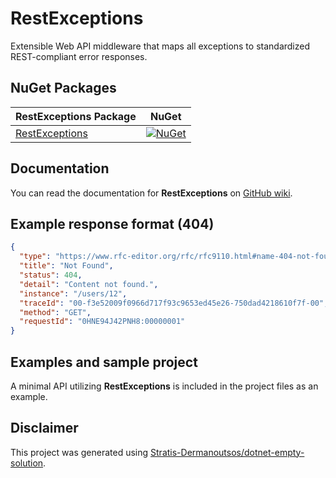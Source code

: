 # RestExceptions

Extensible Web API middleware that maps all exceptions to standardized REST-compliant error responses.

## NuGet Packages

| RestExceptions Package                                          | NuGet                                                                                                                   |
|-----------------------------------------------------------------|-------------------------------------------------------------------------------------------------------------------------|
| [RestExceptions](https://www.nuget.org/packages/RestExceptions) | [![NuGet](http://img.shields.io/nuget/vpre/RestExceptions.svg?label=NuGet)](https://www.nuget.org/packages/RestExceptions/) |

## Documentation

You can read the documentation for **RestExceptions** on [GitHub wiki](https://github.com/Stratis-Dermanoutsos/RestExceptions/wiki).

## Example response format (404)

```json
{
  "type": "https://www.rfc-editor.org/rfc/rfc9110.html#name-404-not-found",
  "title": "Not Found",
  "status": 404,
  "detail": "Content not found.",
  "instance": "/users/12",
  "traceId": "00-f3e52009f0966d717f93c9653ed45e26-750dad4218610f7f-00",
  "method": "GET",
  "requestId": "0HNE94J42PNH8:00000001"
}
```

## Examples and sample project

A minimal API utilizing **RestExceptions** is included in the project files as an example.

## Disclaimer

This project was generated using [Stratis-Dermanoutsos/dotnet-empty-solution](https://github.com/Stratis-Dermanoutsos/dotnet-empty-solution).
